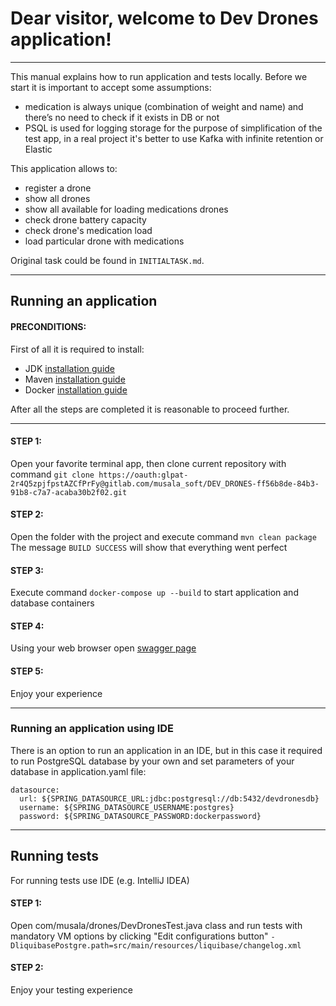# Dear visitor, welcome to Dev Drones application!

---
This manual explains how to run application and tests locally.
Before we start it is important to accept some assumptions:
- medication is always unique (combination of weight and name) and there’s no need to check if it exists in DB or not
- PSQL is used for logging storage for the purpose of simplification of the test app, in a real project it's better to use Kafka with infinite retention or Elastic

This application allows to:
- register a drone
- show all drones
- show all available for loading medications drones
- check drone battery capacity
- check drone's medication load
- load particular drone with medications

Original task could be found in `INITIALTASK.md`.

---

## Running an application

#### PRECONDITIONS:
First of all it is required to install: 
- JDK [installation guide](https://openjdk.org/install/)
- Maven [installation guide](https://maven.apache.org/install.html)
- Docker [installation guide](https://docs.docker.com/engine/install/)

After all the steps are completed it is reasonable to proceed further.

---

#### STEP 1:
Open your favorite terminal app, then clone current repository with command `git clone https://oauth:glpat-2r4Q5zpjfpstAZCfPrFy@gitlab.com/musala_soft/DEV_DRONES-ff56b8de-84b3-91b8-c7a7-acaba30b2f02.git`

#### STEP 2:
Open the folder with the project and execute command `mvn clean package`
The message `BUILD SUCCESS` will show that everything went perfect 

#### STEP 3:
Execute command `docker-compose up --build` to start application and database containers

#### STEP 4:
Using your web browser open [swagger page](http://localhost:8080/swagger-ui/index.html#/)

#### STEP 5:
Enjoy your experience

---

### Running an application using IDE
There is an option to run an application in an IDE, but in this case it required to run PostgreSQL database by your own and set parameters of your database in application.yaml file:
```
datasource:
  url: ${SPRING_DATASOURCE_URL:jdbc:postgresql://db:5432/devdronesdb}
  username: ${SPRING_DATASOURCE_USERNAME:postgres}
  password: ${SPRING_DATASOURCE_PASSWORD:dockerpassword} 
```

---

## Running tests
For running tests use IDE (e.g. IntelliJ IDEA)

#### STEP 1:
Open com/musala/drones/DevDronesTest.java class and run tests with mandatory VM options by clicking "Edit configurations button" 
`-DliquibasePostgre.path=src/main/resources/liquibase/changelog.xml`

#### STEP 2:
Enjoy your testing experience